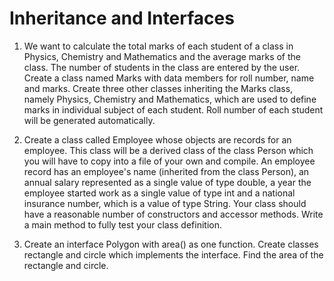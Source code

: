 # Inheritance and Interfaces
1) We want to calculate the total marks of each student of a class in Physics,
Chemistry and Mathematics and the average marks of the class. The
number of students in the class are entered by the user. Create a class
named Marks with data members for roll number, name and marks.
Create three other classes inheriting the Marks class, namely Physics,
Chemistry and Mathematics, which are used to define marks in individual
subject of each student. Roll number of each student will be generated
automatically.

2) Create a class called Employee whose objects are records for an
employee. This class will be a derived class of the class Person which you
will have to copy into a file of your own and compile. An employee
record has an employee&#39;s name (inherited from the class Person), an
annual salary represented as a single value of type double, a year the
employee started work as a single value of type int and a national
insurance number, which is a value of type String. Your class should have
a reasonable number of constructors and accessor methods. Write
a main method to fully test your class definition.

3) Create an interface Polygon with area() as one function. Create classes
rectangle and circle which implements the interface. Find the area of the
rectangle and circle.